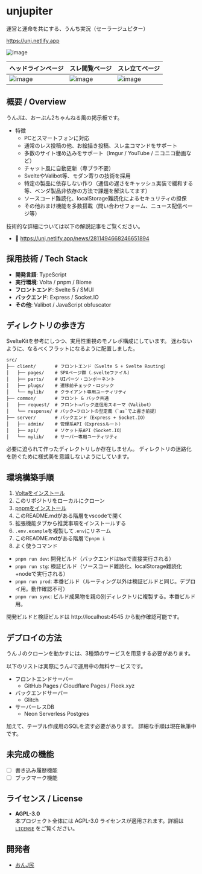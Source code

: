 # unjupiter
運営と運命を共にする、うんち実況（セーラージュピター）

https://unj.netlify.app

![image](https://github.com/user-attachments/assets/95ca97ec-ab95-41c9-a2d4-6782463ecefe)

| ヘッドラインページ | スレ閲覧ページ | スレ立てページ |
| - | - | - |
| ![image](https://github.com/user-attachments/assets/eb19e4e0-cd2e-4aa5-b1c2-06a8207c5bd5) | ![image](https://github.com/user-attachments/assets/aee5efff-3252-4b0e-b3e9-b4d72a650de9) | ![image](https://github.com/user-attachments/assets/d9000381-d350-447b-9aa6-acf6bb7066b9) |


## 概要 / Overview
うんJは、おーぷん2ちゃんねる風の掲示板です。

- 特徴
  - PCとスマートフォンに対応
  - 通常のレス投稿の他、お絵描き投稿、スレ主コマンドをサポート
  - 多数のサイト埋め込みをサポート（Imgur / YouTube / ニコニコ動画など）
  - チャット風に自動更新（専ブラ不要）
  - SvelteやValibot等、モダン寄りの技術を採用
  - 特定の製品に依存しない作り（通信の遅さをキャッシュ実装で緩和する等、ベンダ製品非依存の方法で課題を解決してます）
  - ソースコード難読化、localStorage難読化によるセキュリティの担保
  - その他おまけ機能を多数搭載（問い合わせフォーム、ニュース配信ページ等）

技術的な詳細については以下の解説記事をご覧ください。
- 🔗 https://unj.netlify.app/news/2811494668246651894

## 採用技術 / Tech Stack

- **開発言語**: TypeScript  
- **実行環境**: Volta / pnpm / Biome  
- **フロントエンド**: Svelte 5 / SMUI
- **バックエンド**: Express / Socket.IO
- **その他**: Valibot / JavaScript obfuscator

## ディレクトリの歩き方
SvelteKitを参考にしつつ、実用性重視のモノレポ構成にしています。
迷わないように、なるべくフラットになるように配置しました。


```
src/
├── client/       # フロントエンド（Svelte 5 + Svelte Routing）
│   ├── pages/    # SPAページ群（.svelteファイル）
│   ├── parts/    # UIパーツ・コンポーネント
│   ├── plugs/    # 遷移前チェック・ロジック
│   └── mylib/    # クライアント専用ユーティリティ
├── common/       # フロント & バック共通
│   ├── request/  # フロント→バック送信用スキーマ（Valibot）
│   └── response/ # バック→フロントの型定義（`as`で上書き前提）
├── server/       # バックエンド（Express + Socket.IO）
│   ├── admin/    # 管理系API（Expressルート）
│   ├── api/      # ソケット系API（Socket.IO）
│   └── mylib/    # サーバー専用ユーティリティ
```

必要に迫られて作ったディレクトリしか存在しません。
ディレクトリの迷路化を防ぐために様式美を意識しないようにしています。

## 環境構築手順
1. [Voltaをインストール](https://docs.volta.sh/guide/getting-started)
1. このリポジトリをローカルにクローン
1. [pnpmをインストール](https://pnpm.io/ja/installation)
1. このREADME.mdがある階層をvscodeで開く
1. 拡張機能タブから推奨事項をインストールする
1. `.env.example`を複製して`.env`にリネーム
1. このREADME.mdがある階層で`pnpm i`
1. よく使うコマンド
  - `pnpm run dev`: 開発ビルド（バックエンドはtsxで直接実行される）
  - `pnpm run stg`: 検証ビルド（ソースコード難読化、localStorage難読化+nodeで実行される）
  - `pnpm run prod`: 本番ビルド（ルーティング以外は検証ビルドと同じ。デプロイ用。動作確認不可）
  - `pnpm run sync`: ビルド成果物を親の別ディレクトリに複製する。本番ビルド用。

開発ビルドと検証ビルドは http://localhost:4545 から動作確認可能です。

## デプロイの方法
うんＪのクローンを動かすには、3種類のサービスを用意する必要があります。

以下のリストは実際にうんJで運用中の無料サービスです。

- フロントエンドサーバー
  - GitHub Pages / Cloudflare Pages / Fleek.xyz
- バックエンドサーバー
  - Glitch
- サーバーレスDB
  - Neon Serverless Postgres

加えて、テーブル作成用のSQLを流す必要があります。
詳細な手順は現在執筆中です。

## 未完成の機能
- [ ] 書き込み履歴機能
- [ ] ブックマーク機能

## ライセンス / License

- **AGPL-3.0**  
  本プロジェクト全体には AGPL-3.0 ライセンスが適用されます。詳細は [`LICENSE`](./LICENSE) をご覧ください。

## 開発者
+ [おんJ民](https://github.com/onjmin)
